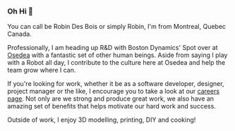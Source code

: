 ### Oh Hi 👋

You can call be Robin Des Bois or simply Robin, I'm from Montreal, Quebec Canada.

Professionally, I am heading up R&D with Boston Dynamics' Spot over at [Osedea](https://github.com/Osedea) with a fantastic set of other human beings. Aside from saying I play with a Robot all day, I contribute to the culture here at Osedea and help the team grow where I can. 

If you're looking for work, whether it be as a software developer, designer, project manager or the like, I encourage you to take a look at our [careers page](https://www.osedea.com/en/careers). Not only are we strong and produce great work, we also have an amazing set of benefits that helps motivate our hard work and success.

Outside of work, I enjoy 3D modelling, printing, DIY and cooking!
